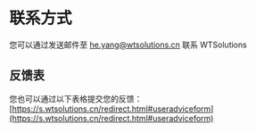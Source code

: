 # 联系方式

您可以通过发送邮件至 he.yang@wtsolutions.cn 联系 WTSolutions

## 反馈表
  您也可以通过以下表格提交您的反馈：
  [https://s.wtsolutions.cn/redirect.html#useradviceform](https://s.wtsolutions.cn/redirect.html#useradviceform)

<script async src="https://pagead2.googlesyndication.com/pagead/js/adsbygoogle.js?client=ca-pub-8772217510669640"
     crossorigin="anonymous"></script>
<ins class="adsbygoogle"
     style="display:block; text-align:center;"
     data-ad-layout="in-article"
     data-ad-format="fluid"
     data-ad-client="ca-pub-8772217510669640"
     data-ad-slot="2653271427"></ins>
<script>
     (adsbygoogle = window.adsbygoogle || []).push({});
</script>